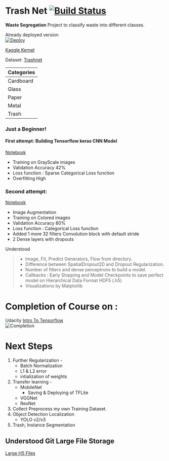 # Trash Net [![Build Status](https://travis-ci.org/vasantvohra/TrashNet.svg?branch=master)](https://travis-ci.org/vasantvohra/TrashNet/)



**Waste Segregation** Project to classify waste into different classes. <br>

Already deployed version <br>
<a href="https://trashnet.herokuapp.com">
  <img src="https://www.herokucdn.com/deploy/button.svg" alt="Deploy">
</a> <br>

[Kaggle Kernel](https://www.kaggle.com/vasantvohra1/using-cnn-test-accuracy-77)

Dataset: [Trashnet](https://github.com/garythung/trashnet)

| Categories|        
|---------| 
|Cardboard|
|Glass|
|Paper|
|Metal|
|Trash|

### Just a Beginner!
          
#### First attempt: Building Tensorflow keras CNN Model
[Notebook](https://github.com/vasantvohra/TrashNet/blob/master/Notebooks/Trashnet%20CNN%2040%25.ipynb)

- Training on GrayScale images
- Validation Accuracy 42%
- Loss function : Sparse Categorical Loss function
- Overfitting High

### Second attempt: 
[Notebook](https://github.com/vasantvohra/TrashNet/blob/master/Notebooks/Trashnet%20CNN%2080%25.ipynb)

- Image Augmentation
- Training on Colored images
- Validation Accuracy 80%
- Loss function : Categorical Loss function
- Added 1 more 32 filters Convolution block with default stride
- 2 Dense layers with dropouts

Understood
> - Image, Fit, Predict  Generators, Flow from directory.
>  - Difference between SpatialDropout2D and Dropout Regularization.
>   - Number of filters and dense perceptrons to build a model.
>  - Callbacks : Early Stopping and Model Checkpoints to save perfect model on Hierarchical Data Format HDF5 (.h5)  
>  - Visualizations by Matplotlib

# Completion of Course on : 
Udacity [Intro To Tensorflow](https://www.udacity.com/course/intro-to-tensorflow-for-deep-learning--ud187)
<br>
![Completion](https://github.com/vasantvohra/TrashNet/blob/master/udacity.png)

# Next Steps
1. Further Regularization -
	- Batch Normalization
	-  L1 & L2 error
	- intialization of weights
2. Transfer learning -
	- MobileNet
		- Saving & Deploying of TFLite
	- VGGNet
	- ResNet
3. Collect Preprocess my own Training Dataset.
4. Object Detection Localization
	- YOLO v2/v3
5. Trash, Instance Segmentation

## Understood Git Large File Storage
 [Large H5 Files](https://github.com/vasantvohra/TrashNet_H5/blob/master/Trashnet98.h5)
